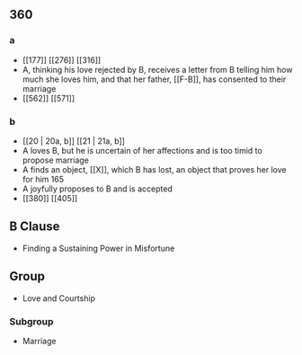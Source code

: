 ## 360
### a
- [[177]] [[276]] [[316]] 
- A, thinking his love rejected by B, receives a letter from B telling him how much she loves him, and that her father, [[F-B]], has consented to their marriage
- [[562]] [[571]] 

### b
- [[20 | 20a, b]] [[21 | 21a, b]] 
- A loves B, but he is uncertain of her affections and is too timid to propose marriage
- A finds an object, [[X]], which B has lost, an object that proves her love for him 165
- A joyfully proposes to B and is accepted
- [[380]] [[405]] 

## B Clause
- Finding a Sustaining Power in Misfortune

## Group
- Love and Courtship

### Subgroup
- Marriage

